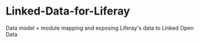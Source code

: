 # Linked-Data-for-Liferay
Data model + module mapping and exposing Liferay's data to Linked Open Data
